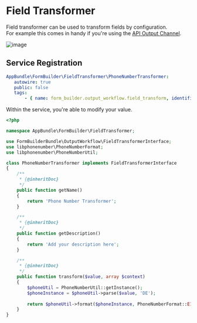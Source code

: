 # Field Transformer

Field transformer can be used to transform fields by configuration.  
For example this comes in handy if you're using the [API Output Channel](./09_ApiChannel.md).

![image](https://user-images.githubusercontent.com/700119/146228508-f155c865-c0ef-4703-a409-7f59aaa59839.png)

## Service Registration

 ```yaml
AppBundle\FormBuilder\FieldTransformer\PhoneNumberTransformer:
    autowire: true
    public: false
    tags:
        - { name: form_builder.output_workflow.field_transform, identifier: phoneNumberTransformer }

```

Within the service, you're able to modify your value.

```php
<?php

namespace AppBundle\FormBuilder\FieldTransformer;

use FormBuilderBundle\OutputWorkflow\FieldTransformerInterface;
use libphonenumber\PhoneNumberFormat;
use libphonenumber\PhoneNumberUtil;

class PhoneNumberTransformer implements FieldTransformerInterface
{
    /**
     * {@inheritDoc}
     */
    public function getName()
    {
        return 'Phone Number Transformer';
    }

    /**
     * {@inheritDoc}
     */
    public function getDescription()
    {
        return 'Add your description here';
    }

    /**
     * {@inheritDoc}
     */
    public function transform($value, array $context)
    {
        $phoneUtil = PhoneNumberUtil::getInstance();
        $phoneInstance = $phoneUtil->parse($value, 'DE');
        
        return $phoneUtil->format($phoneInstance, PhoneNumberFormat::E164);
    }
}
```
